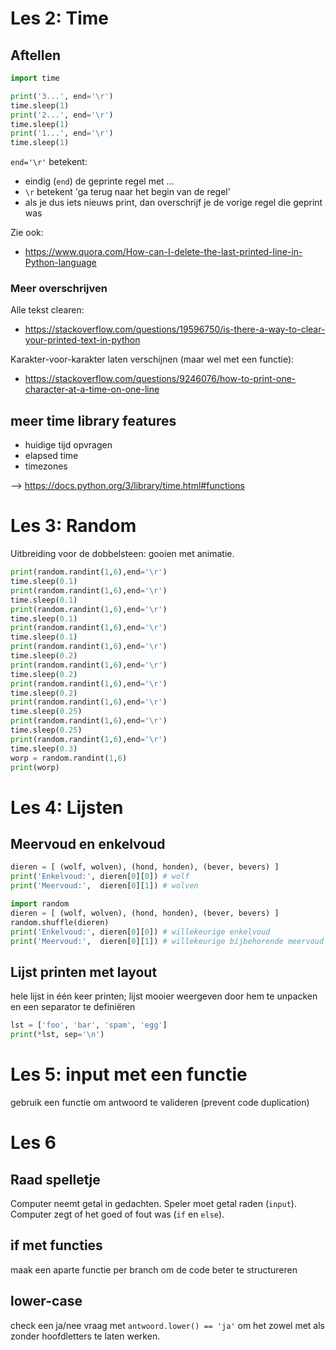# Les 2: Time

## Aftellen
```python
import time

print('3...', end='\r')
time.sleep(1)
print('2...', end='\r')
time.sleep(1)
print('1...', end='\r')
time.sleep(1)
```

`end='\r'` betekent:
* eindig (`end`) de geprinte regel met ...
* `\r` betekent 'ga terug naar het begin van de regel'
* als je dus iets nieuws print, dan overschrijf je de vorige regel die geprint was

Zie ook:
* https://www.quora.com/How-can-I-delete-the-last-printed-line-in-Python-language

### Meer overschrijven

Alle tekst clearen:
* https://stackoverflow.com/questions/19596750/is-there-a-way-to-clear-your-printed-text-in-python

Karakter-voor-karakter laten verschijnen (maar wel met een functie):
* https://stackoverflow.com/questions/9246076/how-to-print-one-character-at-a-time-on-one-line

## meer time library features

* huidige tijd opvragen
* elapsed time
* timezones

--> https://docs.python.org/3/library/time.html#functions

# Les 3: Random

Uitbreiding voor de dobbelsteen: gooien met animatie.

```python
print(random.randint(1,6),end='\r')
time.sleep(0.1)
print(random.randint(1,6),end='\r')
time.sleep(0.1)
print(random.randint(1,6),end='\r')
time.sleep(0.1)
print(random.randint(1,6),end='\r')
time.sleep(0.1)
print(random.randint(1,6),end='\r')
time.sleep(0.2)
print(random.randint(1,6),end='\r')
time.sleep(0.2)
print(random.randint(1,6),end='\r')
time.sleep(0.2)
print(random.randint(1,6),end='\r')
time.sleep(0.25)
print(random.randint(1,6),end='\r')
time.sleep(0.25)
print(random.randint(1,6),end='\r')
time.sleep(0.3)
worp = random.randint(1,6)
print(worp)
```

# Les 4: Lijsten

## Meervoud en enkelvoud

```python
dieren = [ (wolf, wolven), (hond, honden), (bever, bevers) ]
print('Enkelvoud:', dieren[0][0]) # wolf
print('Meervoud:',  dieren[0][1]) # wolven
```

```python
import random
dieren = [ (wolf, wolven), (hond, honden), (bever, bevers) ]
random.shuffle(dieren)
print('Enkelvoud:', dieren[0][0]) # willekeurige enkelvoud
print('Meervoud:',  dieren[0][1]) # willekeurige bijbehorende meervoud
```

## Lijst printen met layout
hele lijst in één keer printen;
lijst mooier weergeven door hem te unpacken en een separator te definiëren

```python
lst = ['foo', 'bar', 'spam', 'egg']
print(*lst, sep='\n')
```

# Les 5: input met een functie

gebruik een functie om antwoord te valideren (prevent code duplication)

# Les 6

## Raad spelletje

Computer neemt getal in gedachten. Speler moet getal raden (`input`). Computer zegt of het goed of fout was (`if` en `else`).

## if met functies

maak een aparte functie per branch om de code beter te structureren

## lower-case

check een ja/nee vraag met `antwoord.lower() == 'ja'` om het zowel met als zonder hoofdletters te laten werken.
